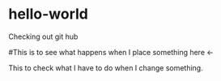 # hello-world
Checking out git hub

#This is to see what happens when I place something here <-

This to check what I have to do when I change something.
